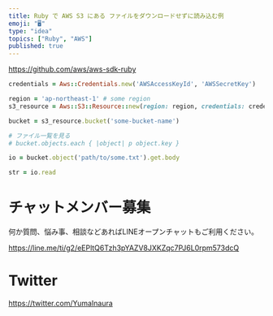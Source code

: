 ```yaml
---
title: Ruby で AWS S3 にある ファイルをダウンロードせずに読み込む例
emoji: "🖥"
type: "idea"
topics: ["Ruby", "AWS"]
published: true
---
```


https://github.com/aws/aws-sdk-ruby

```rb
credentials = Aws::Credentials.new('AWSAccessKeyId', 'AWSSecretKey')

region = 'ap-northeast-1' # some region
s3_resource = Aws::S3::Resource::new(region: region, credentials: credentials)

bucket = s3_resource.bucket('some-bucket-name')

# ファイル一覧を見る
# bucket.objects.each { |object| p object.key }

io = bucket.object('path/to/some.txt').get.body

str = io.read
```








<!-- Update From Qiita API -->

# チャットメンバー募集


何か質問、悩み事、相談などあればLINEオープンチャットもご利用ください。

https://line.me/ti/g2/eEPltQ6Tzh3pYAZV8JXKZqc7PJ6L0rpm573dcQ





# Twitter


https://twitter.com/YumaInaura


<!-- Update From Qiita API -->


